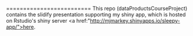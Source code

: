 
=========================
This repo (dataProductsCourseProject) contains the slidify presentation supporting my shiny app, which is hosted on Rstudio's shiny server <a href:"http://mjmarkey.shinyapps.io/sleepy-app/">here</a>.
